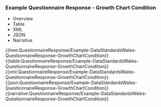<div class="warning"><span class="ClinicalWarn"></span></div>

### Example Questionnaire Response - Growth Chart Condition

<div class="tab-wrap">
  <ul class="tab-head">
    <li class="tablink" onclick="openCity(this,'tabtree')" data-target="tabtree">
      Overview
    </li>
    <li class="tablink" onclick="openCity(this,'tabtable')" data-target="tabtable">
      Table
    </li>
    <li class="tablink tab-active" onclick="openCity(this,'tabxml')" data-target="tabxml">
      XML
    </li>    
    <li class="tablink" onclick="openCity(this,'tabjson')" data-target="tabjson">
      JSON
    </li>    
    <li class="tablink" onclick="openCity(this,'tabnarrative')" data-target="tabnarrative">
      Narrative
    </li>
  </ul>
  <div class="tab-main">
    <div id="tabtree" class="tabcontent">
      {{tree:QuestionnaireResponse/Example-DataStandardsWales-QuestionnaireResponse-GrowthChartCondition}}
    </div>
    <div id="tabtable" class="tabcontent">
      {{table:QuestionnaireResponse/Example-DataStandardsWales-QuestionnaireResponse-GrowthChartCondition}}
    </div>       
    <div id="tabxml" class="tabcontent active">      
      {{xml:QuestionnaireResponse/Example-DataStandardsWales-QuestionnaireResponse-GrowthChartCondition}}
    </div>
    <div id="tabjson" class="tabcontent">
      {{json:QuestionnaireResponse/Example-DataStandardsWales-QuestionnaireResponse-GrowthChartCondition}}
    </div>       
    <div id="tabnarrative" class="tabcontent">
      {{narrative:QuestionnaireResponse/Example-DataStandardsWales-QuestionnaireResponse-GrowthChartCondition}}
    </div>  
  </div>
</div>
